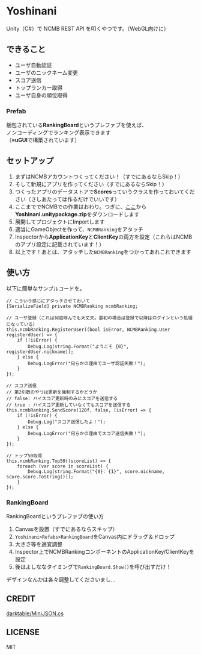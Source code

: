 # Yoshinani
Unity（C#）で NCMB REST API を叩くやつです。（WebGL向けに）

## できること

* ユーザ自動認証  
* ユーザのニックネーム変更  
* スコア送信  
* トップランカー取得  
* ユーザ自身の順位取得  

### Prefab

梱包されている**RankingBoard**というプレファブを使えば、  
ノンコーディングでランキング表示できます  
（※**uGUI**で構築されています）

## セットアップ

1. まずはNCMBアカウントつくってください！（すでにあるならSkip！）  
2. そして新規にアプリを作ってください（すでにあるならSkip！）  
3. つくったアプリのデータストアで**Scores**っていうクラスを作っておいてください（さしあたっては作るだけでいいです）  
4. ここまででNCMBでの作業はおわり。つぎに、[ここ](https://github.com/anzfactory/Yoshinani/releases/latest)から**Yoshinani.unitypackage.zip**をダウンロードします  
5. 展開してプロジェクトにImportします  
6. 適当にGameObjectを作って、`NCMBRanking`をアタッチ  
7. Inspectorから**ApplicationKey**と**ClientKey**の両方を設定（これらはNCMBのアプリ設定に記載されています！）  
8. 以上です！あとは、アタッチした`NCMBRanking`をつかってあれこれできます  


## 使い方

以下に簡単なサンプルコードを。

    // こういう感じにアタッチさせておいて
    [SerializeField] private NCMBRanking ncmbRanking;

    // ユーザ登録（これは何度呼んでも大丈夫。最初の場合は登録で以降はログインという処理になっている）
    this.ncmbRanking.RegisterUser((bool isError, NCMBRanking.User registerdUser) => {
        if (!isError) {
            Debug.Log(string.Format("ようこそ {0}", registerdUser.nickname));
        } else {
            Debug.LogError("何らかの理由でユーザ認証失敗！");
        }
    });

    // スコア送信
    // 第2引数のやつは更新を強制するかどうか
    // false: ハイスコア更新時のみにスコアを送信する
    // true : ハイスコア更新していなくてもスコアを送信する
    this.ncmbRanking.SendScore(120f, false, (isError) => {
        if (!isError) {
            Debug.Log("スコア送信したよ！");
        } else {
            Debug.LogError("何らかの理由でスコア送信失敗！");
        }
    });

    // トップ50取得
    this.ncmbRanking.Top50((scoreList) => {
        foreach (var score in scoreList) {
            Debug.Log(string.Format("{0}: {1}", score.nickname, score.score.ToString()));
        }
    });

### RankingBoard

RankingBoardというプレファブの使い方

1. Canvasを設置（すでにあるならスキップ）  
2. `Yoshinani>Refabs>RankingBoard`をCanvas内にドラッグ＆ドロップ  
3. 大きさ等を適宜調整  
4. Inspector上でNCMBRankingコンポーネントのApplicationKey/ClientKeyを設定
5. 後はよしななタイミングで`RankingBoard.Show()`を呼び出すだけ！

デザインなんかは各々調整してくださいまし...

## CREDIT

[darktable/MiniJSON.cs](https://gist.github.com/darktable/1411710)

## LICENSE

MIT
